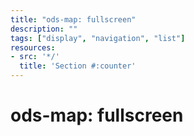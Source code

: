 ```yaml
---
title: "ods-map: fullscreen"
description: ""
tags: ["display", "navigation", "list"]
resources:
- src: '*/'
  title: 'Section #:counter'
---
```


# ods-map: fullscreen
